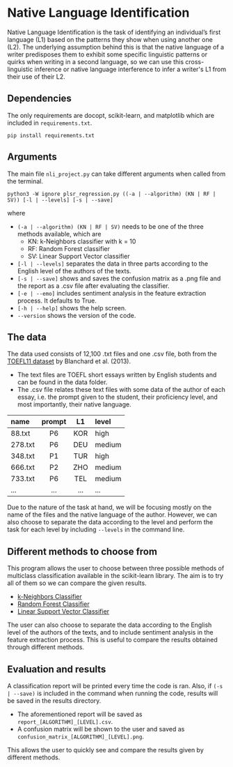                                                         
# Native Language Identification
Native Language Identification is the task of identifying an individual’s first language (L1) based on the patterns they show when using another one (L2). The underlying assumption behind this is that the native language of a writer predisposes them to exhibit some specific linguistic patterns or quirks when writing in a second language, so we can use this cross-linguistic inference or native language interference to infer a writer's L1 from their use of their L2.

## Dependencies
The only requirements are docopt, scikit-learn, and matplotlib which are included in ``requirements.txt``.
```
pip install requirements.txt
```

## Arguments
The main file ``nli_project.py`` can take different arguments when called from the terminal.
```
python3 -W ignore plsr_regression.py ((-a | --algorithm) (KN | RF | SV)) [-l | --levels] [-s | --save]
```
where
- ``(-a | --algorithm) (KN | RF | SV)`` needs to be one of the three methods available, which are
  - KN: k-Neighbors classifier with k = 10
  - RF: Random Forest classifier
  - SV: Linear Support Vector classifier
- ``[-l | --levels]`` separates the data in three parts according to the English level of the authors of the texts.
- ``[-s | --save]`` shows and saves the confusion matrix as a .png file and the report as a .csv file after evaluating the classifier. 
- ``[-e | --emo]`` includes sentiment analysis in the feature extraction process. It defaults to True.
- ``[-h | --help]`` shows the help screen.
- ``--version`` shows the version of the code.

## The data
The data used consists of 12,100 .txt files and one .csv file, both from the [TOEFL11 dataset](https://www.ets.org/research/policy_research_reports/publications/report/2013/jrkv.html) by Blanchard et al. (2013). 
- The text files are TOEFL short essays written by English students and can be found in the data folder. 
- The .csv file relates these text files with some data of the author of each essay, i.e. the prompt given to the student, their proficiency level, and most importantly, their native language. 

| name | prompt | L1 | level |
| :---- | :---: | :---: | :--- |
| 88.txt | P6 | KOR | high |
| 278.txt | P6 | DEU | medium |
| 348.txt | P1 | TUR | high |
| 666.txt | P2 | ZHO | medium |
| 733.txt | P6 | TEL | medium |
| ... | ... | ... | ... |

Due to the nature of the task at hand, we will be focusing mostly on the name of the files and the native language of the author. However, we can also choose to separate the data according to the level and perform the task for each level by including ``--levels`` in the command line.

## Different methods to choose from
This program allows the user to choose between three possible methods of multiclass classification available in the scikit-learn library. The aim is to try all of them so we can compare the given results. 
- [k-Neighbors Classifier](https://scikit-learn.org/stable/modules/generated/sklearn.neighbors.KNeighborsClassifier.html#)
- [Random Forest Classifier](https://scikit-learn.org/stable/modules/generated/sklearn.ensemble.RandomForestClassifier.html#)
- [Linear Support Vector Classifier](https://scikit-learn.org/stable/modules/generated/sklearn.svm.LinearSVC.html#)

The user can also choose to separate the data according to the English level of the authors of the texts, and to include sentiment analysis in the feature extraction process. This is useful to compare the results obtained through different methods. 

## Evaluation and results
A classification report will be printed every time the code is ran. 
Also, if ``(-s | --save)`` is included in the command when running the code, results will be saved in the results directory. 
- The aforementioned report will be saved as ``report_[ALGORITHM]_[LEVEL].csv``.
- A confusion matrix will be shown to the user and saved as ``confusion_matrix_[ALGORITHM]_[LEVEL].png``.

This allows the user to quickly see and compare the results given by different methods.